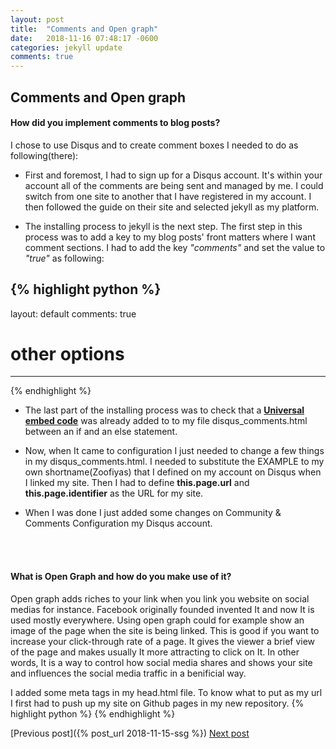 ```yaml
---
layout: post
title:  "Comments and Open graph"
date:   2018-11-16 07:48:17 -0600
categories: jekyll update
comments: true
---
```

## Comments and Open graph

#### How did you implement comments to blog posts?
I chose to use Disqus and to create comment boxes I needed to do as following(there):
+ First and foremost, I had to sign up for a Disqus account. It's within your account all of the comments are being sent and managed by me. I could switch from one site to another that I have registered in my account. I then followed the guide on their site and selected jekyll as my platform.  

+ The installing process to jekyll is the next step. The first step in this process was to add a key to my blog posts' front matters where I want comment sections. I had to add the key *"comments"* and set the value to *"true"* as following: 

{% highlight python %}
---
layout: default
comments: true
# other options
---
{% endhighlight %}

+ The last part of the installing process was to check that a [**Universal embed code**](https://help.disqus.com/installation/universal-embed-code) was already added to to my file disqus_comments.html between an if and an else statement.

+ Now, when It came to configuration I just needed to change a few things in my disqus_comments.html. I needed to substitute the EXAMPLE to my own shortname(Zoofiyas) that I defined on my account on Disqus when I linked my site. Then I had to define **this.page.url** and **this.page.identifier** as the URL for my site.

+ When I was done I just added some changes on Community & Comments Configuration my Disqus account.


<br><br/>
#### What is Open Graph and how do you make use of it?
Open graph adds riches to your link when you link you website on social medias for instance. Facebook originally founded invented It and now It is used mostly everywhere. Using open graph could for example show an image of the page when the site is being linked. This is good if you want to increase your click-through rate of a page. It gives the viewer a brief view of the page and makes usually It more attracting to click on It. In other words, It is a way to control how social media shares and shows your site and influences the social media traffic in a benificial way.

I added some meta tags in my head.html file. To know what to put as my url I first had to push up my site on Github pages in my new repository.
{% highlight python %}
  <meta property="og:title" content="Zoofiyas" />
  <meta property="og:image" content="https://zoofiya.github.io/" />
  <meta property="og:type" content="website" />
  <meta property="og:url" content="https://zoofiya.github.io/" />
{% endhighlight %}

[Previous post]({% post_url 2018-11-15-ssg %})
<a href="http://localhost:4000/jekyll/update/2018/11/17/pre-compiling-css.html" class="next">Next post</a>
